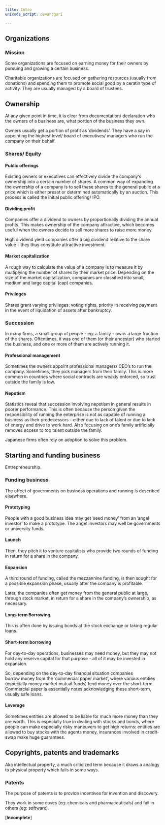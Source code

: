 ```yaml
---
title: Intro
unicode_script: devanagari

---
```



## Organizations

### Mission

Some organizations are focused on earning money for their owners by pursuing and growing a certain business.

Charitable organizations are focused on gathering resources (usually from donations) and spending them to promote social good by a ceratin type of activity. They are usually managed by a board of trustees.

## Ownership

At any given point in time, it is clear from documentation/ declaration who the owners of a business are, what portion of the business they own.

Owners usually get a portion of profit as ’dividends’. They have a say in appointing the highest level/ board of executives/ managers who run the company on their behalf.

### Shares/ Equity

#### Public offerings

Existing owners or executives can effectively divide the company’s ownership into a certain number of shares. A common way of expanding the ownership of a company is to sell these shares to the general public at a price which is either preset or determined automatically by an auction. This process is called the initial public offering/ IPO.

#### Dividing profit

Companies offer a dividend to owners by proportionally dividing the annual profits. This makes ownership of the company attractive, which becomes useful when the owners decide to sell more shares to raise more money.

High dividend yield companies offer a big dividend relative to the share value - they thus constitute attractive investment.

#### Market capitalization

A rough way to calculate the value of a company is to measure it by multiplying the number of shares by their market price. Depending on the size of the market capitalization, companies are classified into small, medium and large capital (cap) companies.

#### Privileges

Shares grant varying privileges: voting rights, priority in receiving payment in the event of liquidation of assets after bankruptcy.

### Succession

In many firms, a small group of people - eg: a family - owns a large fraction of the shares. Oftentimes, it was one of them (or their ancestor) who started the business, and one or more of them are actively running it.

#### Professional management

Sometimes the owners appoint professional managers/ CEO’s to run the company. Sometimes, they pick managers from their family. This is more common in countries where social contracts are weakly enforced, so trust outside the family is low.

#### Nepotism

Statistics reveal that succession involving nepotism in general results in poorer performance. This is often because the person given the responsibility of running the enterprise is not as capable of running a business as their predecessors - either due to lack of talent or due to lack of energy and drive to work hard. Also focusing on one’s family artificially removes access to top talent outside the family.

Japanese firms often rely on adoption to solve this problem.

## Starting and funding business

Entrepreneurship.

### Funding business

The effect of governments on business operations and running is described elsewhere.

#### Prototyping

People with a good business idea may get ’seed money’ from an ’angel investor’ to make a prototype. The angel investors may well be governments or university funds.

#### Launch

Then, they pitch it to venture capitalists who provide two rounds of funding in return for a share in the company.

#### Expansion

A third round of funding, called the mezzannine funding, is then sought for a possible expansion phase, usually after the company is profitable.

Later, the companies often get money from the general public at large, through stock market, in return for a share in the company’s ownership, as necessary.

#### Long-term Borrowing

This is often done by issuing bonds at the stock exchange or taking regular loans.

#### Short-term borrowing

For day-to-day operations, businesses may need money, but they may not hold any reserve capital for that purpose - all of it may be invested in expansion.

So, depending on the day-to-day financial situation companies  
borrow money from the ’commercial paper market’, where various entities (especially money market mutual funds) lend money over the short-term. Commercial paper is essentially notes acknowledging these short-term, usually safe loans.

#### Leverage

Sometimes entities are allowed to be liable for much more money than they are worth. This is especially true in dealing with stocks and bonds, where people can make especially risky maneuvers to get high returns: entities are allowed to buy stocks with the agents money, insurances involved in credit-swap make huge guarantees.

## Copyrights, patents and trademarks

Aka intellectual property, a much criticized term because it draws a analogy to physical property which fails in some ways.

### Patents

The purpose of patents is to provide incentives for invention and discovery.

They work in some cases (eg: chemicals and pharmaceuticals) and fail in others (eg: software).

\[**Incomplete**\]

